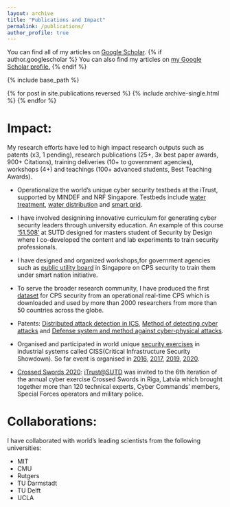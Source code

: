 ```yaml
---
layout: archive
title: "Publications and Impact"
permalink: /publications/
author_profile: true
---
```

You can find all of my articles on [Google Scholar](https://scholar.google.com/citations?user=sSAQkAgAAAAJ&hl=en&oi=ao).
{% if author.googlescholar %}
  You can also find my articles on <u><a href="{{author.googlescholar}}">my Google Scholar profile</a>.</u>
{% endif %}

{% include base_path %}

{% for post in site.publications reversed %}
  {% include archive-single.html %}
{% endfor %}

Impact:
======

My research efforts have led to high impact research outputs such as patents (x3, 1 pending), research publications (25+, 3x best paper awards, 900+ Citations), training deliveries (10+ to government agencies), workshops (4+) and teachings (100+ advanced students, Best Teaching Awards).



*  Operationalize the world’s  unique  cyber  security  testbeds  at  the  iTrust,  supported  by MINDEF  and  NRF  Singapore.  Testbeds include [water treatment](https://itrust.sutd.edu.sg/itrust-labs-home/itrust-labs_swat/), [water distribution](https://itrust.sutd.edu.sg/itrust-labs-home/itrust-labs_wadi/) and [smart grid](https://itrust.sutd.edu.sg/itrust-labs-home/itrust-labs_epic/).

* I have involved designining innovative  curriculum  for  generating  cyber  security  leaders  through  university education. An example of this course [‘51.508’](https://istd.sutd.edu.sg/courses/mssd/secure-cyber-physical-systems/) at SUTD designed for masters student of Security by Design where I co-developed the content  and lab  experiments to  train security  professionals.

* I  have designed  and organized  workshops,for  government  agencies  such  as  [public  utility  board](https://www.pub.gov.sg/)  in Singapore on  CPS security to train them under smart nation initiative.

* To serve the broader research community, I have produced the first [dataset](https://itrust.sutd.edu.sg/itrust-labs_datasets/)  for  CPS  security  from  an  operational  real-time  CPS  which  is  downloaded  and  used  by  more  than  2000 researchers from more than 50 countries across the globe.

* Patents: [Distributed attack detection in ICS](https://patents.google.com/patent/US20200311283A1/en), [Method of detecting cyber attacks](https://patents.google.com/patent/US20200162482A1/en) and [Defense system and method against cyber-physical attacks](https://patents.google.com/patent/US20190253440A1/en).


* Organised and participated in world unique [security exercises](https://itrust.sutd.edu.sg/ciss-2019/) in industrial systems called CISS(Critical Infrastructure Security Showdown). So far event is organised in [2016](https://itrust.sutd.edu.sg/scy-phy-systems-week/2016/s3/), [2017](https://itrust.sutd.edu.sg/scy-phy-systems-week/2017-2/s317-event/), [2019](https://itrust.sutd.edu.sg/ciss-2019/), [2020](https://itrust.sutd.edu.sg/ciss-2020-ol/).  


* [Crossed Swords 2020](https://ccdcoe.org/news/2020/exercise-crossed-swords-2020-reached-new-levels-of-multinational-and-interdisciplinary-cooperation/): [iTrust@SUTD](https://itrust.sutd.edu.sg/news-events/news/crossed-swords-2020/) was invited to the 6th iteration of the annual cyber exercise Crossed Swords in Riga, Latvia which brought together more than 120 technical experts, Cyber Commands’ members, Special Forces operators and military police.


Collaborations:
======

  I have  collaborated  with  world’s  leading  scientists  from  the following universities:
  
  * MIT
  * CMU
  * Rutgers
  * TU Darmstadt
  * TU Delft
  * UCLA
